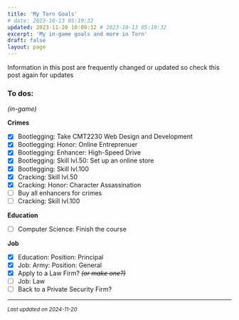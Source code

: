 ```yaml
---
title: 'My Torn Goals'
# date: 2023-10-13 05:19:32
updated: 2023-11-20 10:09:12 # 2023-10-13 05:19:32
excerpt: 'My in-game goals and more in Torn'
draft: false
layout: page
---
```


<article class="message is-primary">
  <div class="message-body">
    <i class="fas fa-info mr-2"></i> Information in this post are frequently changed or updated so check this post again for updates
  </div>
</article>

### To dos:
*(in-game)*

**Crimes**
  - [x] Bootlegging: Take CMT2230 Web Design and Development
  - [x] Bootlegging: Honor: Online Entreprenuer
  - [x] Bootlegging: Enhancer: High-Speed Drive
  - [x] Bootlegging: Skill lvl.50: Set up an online store
  - [x] Bootlegging: Skill lvl.100
  - [x] Cracking: Skill lvl.50
  - [x] Cracking: Honor: Character Assassination
  - [ ] Buy all enhancers for crimes
  - [ ] Cracking: Skill lvl.100

**Education**
  - [ ] Computer Science: Finish the course

**Job**
  - [x] Education: Position: Principal
  - [x] Job: Army: Position: General
  - [x] Apply to a Law Firm? *~~(or make one?)~~*
  - [ ] Job: Law
  - [ ] Back to a Private Security Firm?

___
*<small>Last updated on 2024-11-20</small>*